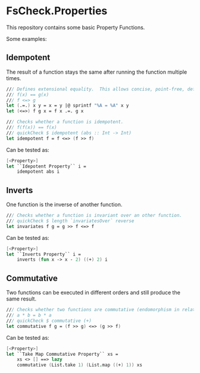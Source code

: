 # FsCheck.Properties
This repository contains some basic Property Functions.

Some examples:

## Idempotent
The result of a function stays the same after running the function multiple times.

```fsharp
/// Defines extensional equality.  This allows concise, point-free, definitions of laws.
/// f(x) == g(x)
/// f <=> g
let (.=.) x y = x = y |@ sprintf "%A = %A" x y
let (<=>) f g x = f x .=. g x

/// Checks whether a function is idempotent.
/// f(f(x)) == f(x)
/// quickCheck $ idempotent (abs :: Int -> Int)
let idempotent f = f <=> (f >> f)
```

Can be tested as:

```fsharp
[<Property>] 
let ``Idepotent Property`` i = 
    idempotent abs i
```

## Inverts
One function is the inverse of another function.

```fsharp
/// Checks whether a function is invariant over an other function.
/// quickCheck $ length `invariatesOver` reverse
let invariates f g = g >> f <=> f
```

Can be tested as:

```fsharp
[<Property>]
let ``Inverts Property`` i =
    inverts (fun x -> x - 2) ((+) 2) i
```

## Commutative
Two functions can be executed in different orders and still produce the same result.

```fsharp
/// Checks whether two functions are commutative (endomorphism in relation to a unary operator).
/// a * b = b * a
/// quickCheck $ commutative (+)
let commutative f g = (f >> g) <=> (g >> f)
```

Can be tested as:

```fsharp
[<Property>]
let ``Take Map Commutative Property`` xs =
    xs <> [] ==> lazy
    commutative (List.take 1) (List.map ((+) 1)) xs
```
